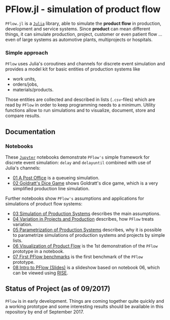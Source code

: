 # PFlow.jl - simulation of product flow

`PFlow.jl` is a [`Julia`](https://julialang.org) library, able to
simulate the **product flow** in production, development and service systems.
Since **product** can mean different things, it can simulate production, project,
customer or even patient flow … even of large systems
as automotive plants, multiprojects or hospitals.

### Simple approach

`PFlow` uses Julia's coroutines and channels for discrete event simulation
and provides a model kit for basic entities of production systems like

- work units,
- orders/jobs,
- materials/products.

Those entities are collected and described in lists (`.csv`-files) which
are read by `PFlow` in order to keep programming needs to a minimum. Utility
functions allow to run simulations and to visualize, document, store and
compare results.

## Documentation

### Notebooks

These [`Jupyter`](http://jupyter.org/about.html) notebooks demonstrate `PFlow's`
simple framework for discrete event simulation: `delay` and `delayuntil`
combined with use of Julia's channels:

- [01 A Post Office](https://github.com/pbayer/PFlow.jl/blob/master/docs/notebooks/01%20A%20Post%20Office.ipynb)
is a queueing simulation.
- [02 Goldratt's Dice Game](https://github.com/pbayer/PFlow.jl/blob/master/docs/notebooks/02%20Goldratt's%20Dice%20Game.ipynb)
shows Goldratt's dice game, which is a very simplified production line simulation.

Further notebooks show `PFlow's` assumptions and applications for simulations
of product flow systems:

- [03 Simulation of Production Systems](https://github.com/pbayer/PFlow.jl/blob/master/docs/notebooks/03%20Simulation%20of%20Production%20Systems.ipynb) describes the main assumptions.
- [04 Variation in Projects and Production](https://github.com/pbayer/PFlow.jl/blob/master/docs/notebooks/04%20Variation%20in%20Projects%20and%20Production.ipynb) describes, how `PFlow` treats variation.
- [05 Parametrization of Production Systems](https://github.com/pbayer/PFlow.jl/blob/master/docs/notebooks/05%20Parametrization%20of%20Production%20Systems.ipynb) describes, why it is possible to parametrize simulations of production systems and projects by simple lists.
- [06 Visualization of Product Flow](https://github.com/pbayer/PFlow.jl/blob/master/docs/notebooks/06%20Visualization%20of%20Product%20Flow.ipynb) is the 1st demonstration of the `PFlow` prototype in a notebook.
- [07 First PFlow benchmarks](https://github.com/pbayer/PFlow.jl/blob/master/docs/notebooks/07%20First%20PFlow%20benchmarks.ipynb) is the first benchmark of the `PFlow` prototype.
- [08 Intro to PFlow (Slides)](https://github.com/pbayer/PFlow.jl/blob/master/docs/notebooks/08%20Intro%20to%20PFlow%20(Slides).ipynb) is a slideshow based on notebook 06, which can be viewed using [RISE](https://github.com/damianavila/RISE).

## Status of Project (as of 09/2017)

`PFlow` is in early development. Things are coming together quite quickly and a
working prototype and some interesting results should be available in this
repository by end of September 2017.
